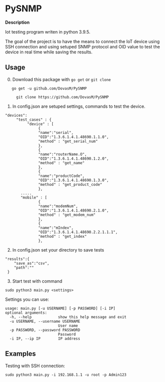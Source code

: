 # PySNMP

**Description**

Iot testing program writen in python 3.9.5.

The goal of the project is to have the means to connect the IoT device using SSH connection
and using setuped SNMP protocol and OID value to test the device in real time while saving the results. 

## Usage
0. Download this package with `go get` or `git clone`
```
   go get -u github.com/DovasM/PySNMP
	 
	 git clone https://github.com/DovasM/PySNMP
```
1. In config.json are setuped settings, commands to test the device.

```
"devices":
     "test_cases" : {
          "device" : [
               {
               "name":"serial",
               "OID":"1.3.6.1.4.1.48690.1.1.0",
               "method" : "get_serial_num"
               },
               {
               "name":"routerName.O",
               "OID":"1.3.6.1.4.1.48690.1.2.0",
               "method" : "get_name"
               },
               {
               "name":"productCode",
               "OID":"1.3.6.1.4.1.48690.1.3.0",
               "method" : "get_product_code"
               },   
	   .....
	   "mobile" : [
               {
               "name":"modemNum",
               "OID":"1.3.6.1.4.1.48690.2.1.0",
               "method" : "get_modem_num"
               },
               {
               "name":"mIndex",
               "OID":"1.3.6.1.4.1.48690.2.2.1.1.1",
               "method" : "get_index"
               },
```
2. In config.json set your directory to save tests

```
"results":{
    "save_as":"csv",
    "path":""
 }
```

3. Start test with command

`sudo python3 main.py <settings>`

Settings you can use:

```
usage: main.py [-u USERNAME] [-p PASSWORD] [-i IP]
optional arguments:
  -h, --help            show this help message and exit
  -u USERNAME, --username USERNAME
                        User name
  -p PASSWORD, --password PASSWORD
                        Password
  -i IP, --ip IP        IP address
```

## Examples

Testing with SSH connection:

`sudo python3 main.py -i 192.168.1.1 -u root -p Admin123`
